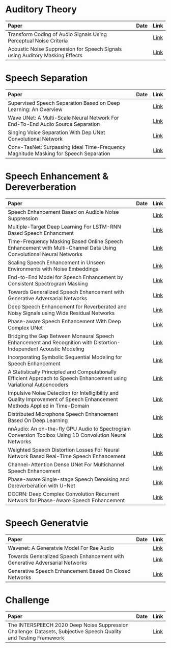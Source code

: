 # Auditory Theory
| Paper | Date | Link | 
|:----|:----:|:----:|
| Transform Coding of Audio Signals Using Perceptual Noise Criteria |  | [Link](https://ieeexplore.ieee.org/document/608/) | 
| Acoustic Noise Suppression for Speech Signals using Auditory Masking Effects |  | [Link](http://www-mmsp.ece.mcgill.ca/MMSP/Theses/2001/ThiemannT2001.pdf) |
# Speech Separation
| Paper | Date | Link | 
|:----|:----:|:----:|
| Supervised Speech Separation Based on Deep Learning: An Overview |  | [Link](https://arxiv.org/abs/1708.07524) |
| Wave UNet: A Multi-Scale Neural Network For End-To-End Audio Source Separation |  | [Link](https://arxiv.org/abs/1806.03185) |
| Singing Voice Separation With Dep UNet Convolutional Network |  | [Link](https://ejhumphrey.com/assets/pdf/jansson2017singing.pdf) |
| Conv-TasNet: Surpassing Ideal Time-Frequency Magnitude Masking for Speech Separation |  | [Link](https://arxiv.org/abs/1809.07454) |
# Speech Enhancement & Dereverberation
| Paper | Date | Link | 
|:----|:----:|:----:|
| Speech Enhancement Based on Audible Noise Suppression |  | [Link](https://ieeexplore.ieee.org/document/641296) |
| Multiple-Target Deep Learning For LSTM-RNN Based Speech Enhancment |  | [Link](https://ieeexplore.ieee.org/document/7895577) |
| Time-Frequency Masking Based Online Speech Enhancement with Multi-Channel Data Using Convolutional Neural Networks |  | [Link](https://ieeexplore.ieee.org/document/8521346) |
| Scaling Speech Enhancement in Unseen Environments with Noise Embeddings |  | [Link](https://arxiv.org/abs/1810.12757) |
| End-to-End Model for Speech Enhancement by Consistent Spectrogram Masking |  | [Link](https://arxiv.org/abs/1901.00295) |  
| Towards Generalized Speech Enhancement with Generative Adversarial Networks |  | [Link](https://arxiv.org/abs/1904.03418) |  
| Deep Speech Enhancement for Reverberated and Noisy Signals using Wide Residual Networks |  | [Link](https://arxiv.org/abs/1901.00660) |
| Phase-aware Speech Enhancement With Deep Complex UNet |  | [Link](https://openreview.net/forum?id=SkeRTsAcYm) |
| Bridging the Gap Between Monaural Speech Enhancement and Recognition with Distortion-Independent Acoustic Modeling |  | [Link](https://arxiv.org/abs/1903.04567) |
| Incorporating Symbolic Sequential Modeling for Speech Enhancement |  | [Link](https://arxiv.org/abs/1904.13142) |
| A Statistically Principled and Computationally Efficient Approach to Speech Enhancement using Variational Autoencoders |  | [Link](https://arxiv.org/abs/1905.01209) |
| Impulsive Noise Detection for Intelligibility and Quality Improvement of Speech Enhancement Methods Applied in Time-Domain |  | [Link](https://arxiv.org/abs/1910.02710) |
| Distributed Microphone Speech Enhancement Based On Deep Learning |  | [Link](https://arxiv.org/abs/1911.08153) |
| nnAudio: An on-the-fly GPU Audio to Spectrogram Conversion Toolbox Using 1D Convolution Neural Networks |  | [Link](https://arxiv.org/abs/1912.12055) |
| Weighted Speech Distortion Losses For Neural Network Based Real-Time Speech Enhancement |  | [Link](https://arxiv.org/abs/2001.10601) |
| Channel-Attention Dense UNet For Multichannel Speech Enhancement |  | [Link](https://arxiv.org/abs/2001.11542) |
| Phase-aware Single-stage Speech Denoising and Dereverberation with U-Net |  | [Link](https://arxiv.org/abs/2006.00687) |
| DCCRN: Deep Complex Convolution Recurrent Network for Phase-Aware Speech Enhancement |  | [Link](https://arxiv.org/abs/2008.00264) |
# Speech Generatvie
| Paper | Date | Link | 
|:----|:----:|:----:|
| Wavenet: A Generatvie Model For Rae Audio |  | [Link](https://arxiv.org/abs/1609.03499) |
| Towards Generalized Speech Enhancement with Generative Adversarial Networks |  | [Link](https://arxiv.org/abs/1904.03418) |
| Generative Speech Enhancement Based On Closed Networks |  | [Link](https://arxiv.org/abs/1909.04776) |
# Challenge
| Paper | Date | Link | 
|:----|:----:|:----:|
| The INTERSPEECH 2020 Deep Noise Suppression Challenge: Datasets, Subjective Speech Quality and Testing Framework |  | [Link](https://arxiv.org/abs/2001.08662) |